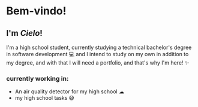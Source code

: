 # Bem-vindo!
## I'm *Cielo*!
I'm a high school student, currently studying a technical bachelor's degree in software development 💻 and I intend to study on my own in addition to my degree, and with that I will need a portfolio, and that's why I'm here! ✨

### currently working in:
* An air quality detector for my high school ☁
* my high school tasks 😅
